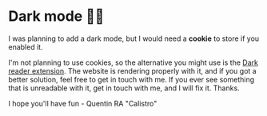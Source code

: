 <h1 class="display-6 fw400 text-center pe-4 pb-2">
<b>Dark mode 🐱‍👤 </b>
</h1>

I was planning to add a dark mode, but I would need a <b>cookie</b> to store if you enabled it.

I'm not planning to use cookies, so the alternative you might use is the [Dark reader extension](https://darkreader.org/). The website is rendering properly with it, and if you got a better solution, feel free to get in touch with me. If you ever see something that is unreadable with it, get in touch with me, and I will fix it. Thanks.

<p class="text-end pt-3">
I hope you'll have fun - Quentin RA "Calistro"
</p>